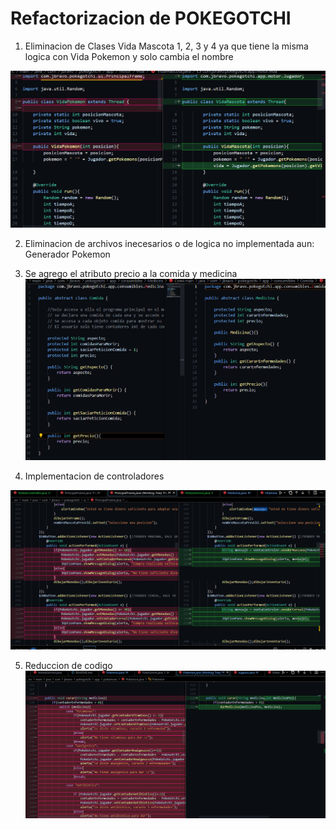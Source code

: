 # Refactorizacion de POKEGOTCHI

1. Eliminacion de Clases Vida Mascota 1, 2, 3 y 4 ya que tiene la misma logica con Vida Pokemon y solo cambia el nombre


![alt text](/RefactorizacionImg/RefactorImg1.png)

2. Eliminacion de archivos inecesarios o de logica no implementada aun:
    Generador Pokemon

3. Se agrego el atributo precio a la comida y medicina 
![alt text](/RefactorizacionImg/Precio.png)

4. Implementacion de controladores

![alt text](/RefactorizacionImg/ControllersAdding.png)

5. Reduccion de codigo
![alt text](/RefactorizacionImg/CodigoDuplicado.png)
